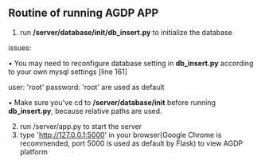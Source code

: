 ## Routine of running AGDP APP

1. run **/server/database/init/db_insert.py** to initialize the database

issues:

$\bullet$ You may need to reconfigure database setting in **db_insert.py** according to your own mysql settings [line 161]

   user: 'root'	password: 'root' are used as default

$\bullet$ Make sure you've cd to **/server/database/init** before running **db_insert.py**, because relative paths are used.

2. run /server/app.py to start the server
3. type 'http://127.0.0.1:5000' in your browser(Google Chrome is recommended, port 5000 is used as default by Flask) to view AGDP platform


